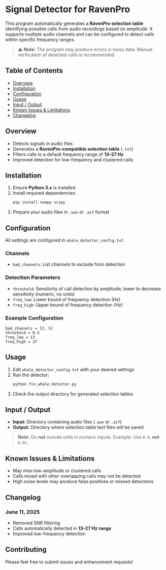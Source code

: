 # Signal Detector for RavenPro

This program automatically generates a **RavenPro selection table** identifying possible calls from audio recordings based on amplitude. It supports multiple audio channels and can be configured to detect calls within specific frequency ranges.

> ⚠️ **Note:** The program may produce errors in noisy data. Manual verification of detected calls is recommended.

## Table of Contents
- [Overview](#overview)
- [Installation](#installation)
- [Configuration](#configuration)
- [Usage](#usage)
- [Input / Output](#input--output)
- [Known Issues & Limitations](#known-issues--limitations)
- [Changelog](#changelog)

## Overview

- Detects signals in audio files
- Generates a **RavenPro-compatible selection table** (`.txt`)
- Filters calls to a default frequency range of **13–27 Hz**
- Improved detection for low-frequency and clustered calls

## Installation

1. Ensure **Python 3.x** is installed
2. Install required dependencies:
   ```bash
   pip install numpy scipy
   ```
3. Prepare your audio files in `.wav` or `.aif` format

## Configuration

All settings are configured in `whale_detector_config.txt`.

### Channels
- `bad_channels`: List channels to exclude from detection

### Detection Parameters
- `threshold`: Sensitivity of call detection by amplitude; lower to decrease sensitivity (numeric, no units)
- `freq_low`: Lower bound of frequency detection (Hz)
- `freq_high`: Upper bound of frequency detection (Hz)

### Example Configuration
```
bad_channels = [2, 5]
threshold = 0.5
freq_low = 13
freq_high = 27
```

## Usage

1. Edit `whale_detector_config.txt` with your desired settings
2. Run the detector:
   ```bash
   python fin_whale_detector.py
   ```
3. Check the output directory for generated selection tables

## Input / Output

- **Input:** Directory containing audio files (`.wav` or `.aif`)
- **Output:** Directory where selection table text files will be saved

> **Note:** Do **not** include units in numeric inputs. Example: Use `6.0`, **not** `6.0s`.

## Known Issues & Limitations

- May miss low-amplitude or clustered calls
- Calls mixed with other overlapping calls may not be detected
- High noise levels may produce false positives or missed detections

## Changelog

### June 11, 2025
- Removed SNR filtering
- Calls automatically detected in **13–27 Hz range**
- Improved low-frequency detection

## Contributing
Please feel free to submit issues and enhancement requests!
